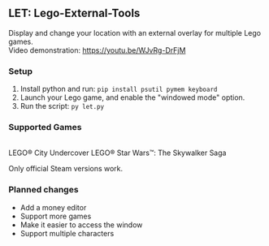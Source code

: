 ## LET: Lego-External-Tools
Display and change your location with an external overlay for multiple Lego games.  
Video demonstration: https://youtu.be/WJvRg-DrFjM

### Setup
1) Install python and run: ```pip install psutil pymem keyboard```
2) Launch your Lego game, and enable the "windowed mode" option.
3) Run the script: ```py let.py```

### Supported Games
||
|-|
LEGO® City Undercover
LEGO® Star Wars™: The Skywalker Saga

Only official Steam versions work.

### Planned changes
- Add a money editor
- Support more games
- Make it easier to access the window
- Support multiple characters
